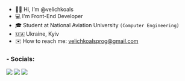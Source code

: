 - 👋🏼 Hi, I’m @velichkoals
- 💻 I'm Front-End Developer 
- 🎓 Student at National Aviation University `(Computer Engineering)`
- 🇺🇦  Ukraine, Kyiv
- ✉️ How to reach me: velichkoalsprog@gmail.com 

<h3>- Socials:</h3>


<a href="https://www.linkedin.com/in/velichkoals/" target="_blank"><img src="https://img.icons8.com/fluent/48/000000/linkedin.png"/></a> <a href="https://www.instagram.com/velichkoals_/" target="_blank"><img src="https://img.icons8.com/fluent/48/000000/instagram-new.png"/></a> <a href="https://t.me/velichkoals" target="_blank"><img src="https://img.icons8.com/color/48/000000/telegram-app--v1.png"/></a> <a target="_blank" href="https://icons8.com/icon/9L16NypUzu38/level-up-your-coding-skills-and-quickly-land-a-job"></a>








<!-- <h2>- 👇🏻  My projects here  👇🏻</h2> -->

